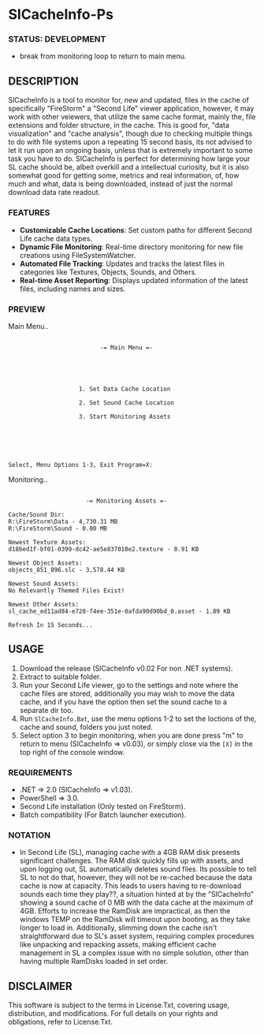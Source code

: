 # SlCacheInfo-Ps

### STATUS: DEVELOPMENT
- break from monitoring loop to return to main menu.

## DESCRIPTION
SlCacheInfo is a tool to monitor for, new and updated, files in the cache of specifically "FireStorm" a "Second Life" viewer application, however, it may work with other veiewers, that utilize the same cache format, mainly the, file extensions and folder structure, in the cache. This is good for, "data visualization" and "cache analysis", though due to checking multiple things to do with file systems upon a repeating 15 second basis, its not advised to let it run upon an ongoing basis, unless that is extremely important to some task you have to do. SlCacheInfo is perfect for determining how large your SL cache should be, albeit overkill and a intellectual curiosity, but it is also somewhat good for getting some, metrics and real information, of, how much and what, data is being downloaded, instead of just the normal download data rate readout.   

### FEATURES
- **Customizable Cache Locations**: Set custom paths for different Second Life cache data types.
- **Dynamic File Monitoring**: Real-time directory monitoring for new file creations using FileSystemWatcher.
- **Automated File Tracking**: Updates and tracks the latest files in categories like Textures, Objects, Sounds, and Others.
- **Real-time Asset Reporting**: Displays updated information of the latest files, including names and sizes.

### PREVIEW
Main Menu..
```

                          -= Main Menu =-





                    1. Set Data Cache Location

                    2. Set Sound Cache Location

                    3. Start Monitoring Assets






Select, Menu Options 1-3, Exit Program=X:

```
Monitoring..
```

                      -= Monitoring Assets =-

Cache/Sound Dir:
R:\FireStorm\Data - 4,730.31 MB
R:\FireStorm\Sound - 0.00 MB

Newest Texture Assets:
d18bed1f-bf01-0399-dc42-ae5e837010e2.texture - 0.91 KB

Newest Object Assets:
objects_851_896.slc - 3,578.44 KB

Newest Sound Assets:
No Relevantly Themed Files Exist!

Newest Other Assets:
sl_cache_ed11ad84-e720-f4ee-351e-0afda90d90bd_0.asset - 1.89 KB

Refresh In 15 Seconds...

```

## USAGE
1. Download the release (SlCacheInfo v0.02 For non .NET systems).
2. Extract to suitable folder.
3. Run your Second Life viewer, go to the settings and note where the cache files are stored, additionally you may wish to move the data cache, and if you have the option then set the sound cache to a separate dir too.
4. Run `SlCacheInfo.Bat`, use the menu options 1-2 to set the loctions of the, cache and sound, folders you just noted.
5. Select option 3 to begin monitoring, when you are done press "m" to return to menu (SlCacheInfo => v0.03), or simply close via the `[X]` in the top right of the console window.

### REQUIREMENTS
- .NET => 2.0 (SlCacheInfo => v1.03).
- PowerShell => 3.0.
- Second Life installation (Only tested on FireStorm).
- Batch compatibility (For Batch launcher execution).

### NOTATION
- In Second Life (SL), managing cache with a 4GB RAM disk presents significant challenges. The RAM disk quickly fills up with assets, and upon logging out, SL automatically deletes sound files. Its possible to tell SL to not do that, however, they will not be re-cached because the data cache is now at capacity. This leads to users having to re-download sounds each time they play??, a situation hinted at by the "SlCacheInfo" showing a sound cache of 0 MB with the data cache at the maximum of 4GB. Efforts to increase the RamDisk are impractical, as then the windows TEMP on the RamDisk will timeout upon booting, as they take longer to load in. Additionally, slimming down the cache isn't straightforward due to SL's asset system, requiring complex procedures like unpacking and repacking assets, making efficient cache management in SL a complex issue with no simple solution, other than having multiple RamDisks loaded in set order.

## DISCLAIMER
This software is subject to the terms in License.Txt, covering usage, distribution, and modifications. For full details on your rights and obligations, refer to License.Txt.
